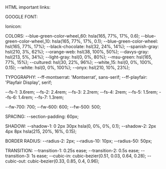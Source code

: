 HTML important links:

GOOGLE FONT:
<link rel="preconnect" href="https://fonts.googleapis.com">
<link rel="preconnect" href="https://fonts.gstatic.com" crossorigin>
<link
  href="https://fonts.googleapis.com/css2?family=Montserrat:wght@400;500;600;700&family=Playfair+Display:wght@600&display=swap"
  rel="stylesheet">

  Ionicon:
  <script type="module" src="https://unpkg.com/ionicons@5.5.2/dist/ionicons/ionicons.esm.js"></script>
<script nomodule src="https://unpkg.com/ionicons@5.5.2/dist/ionicons/ionicons.js"></script>

COLORS:
--blue-green-color-wheel_60: hsla(165, 77%, 17%, 0.6);
--blue-green-color-wheel_10: hsla(165, 77%, 17%, 0.1);
--blue-green-color-wheel: hsl(165, 77%, 17%);
--black-chocolate: hsl(32, 24%, 14%);
--spanish-gray: hsl(210, 3%, 62%);
--orange-web: hsl(38, 100%, 50%);
--davys-gray: hsl(213, 5%, 34%);
--light-gray: hsl(0, 0%, 80%);
--msu-green: hsl(165, 77%, 15%);
--cultured: hsl(30, 22%, 96%);
--white_15: hsl(0, 0%, 100%, 0.15);
--white: hsl(0, 0%, 100%);
--onyx: hsl(210, 10%, 23%);

TYPOGRAPHY:
--ff-montserrat: 'Montserrat', sans-serif;
--ff-playfair: 'Playfair Display', serif;

--fs-1: 3.6rem;
--fs-2: 2.4rem;
--fs-3: 2.2rem;
--fs-4: 2rem;
--fs-5: 1.5rem;
--fs-6: 1.4rem;
--fs-7: 1.3rem;

--fw-700: 700;
--fw-600: 600;
--fw-500: 500;

SPACING:
--section-padding: 60px;

SHADOW:
--shadow-1: 0 2px 30px hsla(0, 0%, 0%, 0.1);
--shadow-2: 2px 4px 8px hsla(215, 20%, 16%, 0.15);

BORDER RADIUS:
--radius-2: 2px;
--radius-10: 10px;
--radius-50: 50px;

TRANSITION:
--transition-1: 0.25s ease;
--transition-2: 0.5s ease;
--transition-3: 1s ease;
--cubic-in: cubic-bezier(0.51, 0.03, 0.64, 0.28);
--cubic-out: cubic-bezier(0.33, 0.85, 0.4, 0.96);
